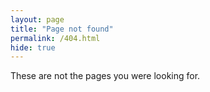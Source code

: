 ```yaml
---
layout: page
title: "Page not found"
permalink: /404.html
hide: true
---
```

These are not the pages you were looking for.
